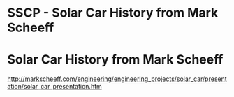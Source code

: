 # SSCP - Solar Car History from Mark Scheeff

# Solar Car History from Mark Scheeff

http://markscheeff.com/engineering/engineering_projects/solar_car/presentation/solar_car_presentation.htm

